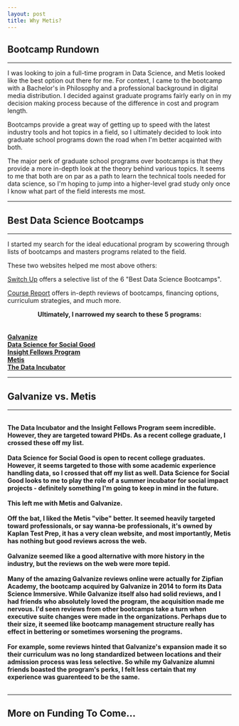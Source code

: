 ```yaml
---
layout: post
title: Why Metis? 
---
```


## Bootcamp Rundown

---

I was looking to join a full-time program in Data Science, and Metis looked like the best option out there for me. For context, I came to the bootcamp with a Bachelor's in Philosophy and a professional background in digital media distribution. I decided against graduate programs fairly early on in my decision making process because of the difference in cost and program length.  

Bootcamps provide a great way of getting up to speed with the latest industry tools and hot topics in a field, so I ultimately decided to look into graduate school programs down the road when I'm better acqainted with both. 
  
The major perk of graduate school programs over bootcamps is that they provide a more in-depth look at the theory behind various topics. It seems to me that both are on par as a path to learn the technical tools needed for data science, so I'm hoping to jump into a higher-level grad study only once I know what part of the field interests me most.

---

## Best Data Science Bootcamps

---

I started my search for the ideal educational program by scowering through lists of bootcamps and masters programs related to the field.  
  
These two websites helped me most above others:
  
[Switch Up](https://www.switchup.org/research/best-data-science-bootcamps) offers a selective list of the 6 "Best Data Science Bootcamps".  
  
[Course Report](https://www.coursereport.com) offers in-depth reviews of bootcamps, financing options, curriculum strategies, and much more.


<div style="text-align: center;"><strong>Ultimately, I narrowed my search to these 5 programs:<strong></div>
      <br><br>
<a href="http://www.galvanize.com/courses/" style="text-align: center;">Galvanize</a>
<br>
<a href="https://dssg.uchicago.edu" style="text-align: center;">Data Science for Social Good</a>
<br>
<a href="http://insightdatascience.com" style="text-align: center;">Insight Fellows Program</a>
<br>
<a href="https://www.thisismetis.com" style="text-align: center;">Metis</a>
  <br>
<a href="https://www.thedataincubator.com" style="text-align: center;">The Data Incubator</a>

<hr>

<h2>Galvanize vs. Metis</h2>

<hr>
<br>
The Data Incubator and the Insight Fellows Program seem incredible. However, they are targeted toward PHDs. As a recent college graduate, I crossed these off my list.
<br><br>
Data Science for Social Good is open to recent college graduates. However, it seems targeted to those with some academic experience handling data, so I crossed that off my list as well. Data Science for Social Good looks to me to play the role of a summer incubator for social impact projects - definitely something I'm going to keep in mind in the future.
<br><br>
This left me with Metis and Galvanize. 
<br><br>
Off the bat, I liked the Metis "vibe" better. It seemed heavily targeted toward professionals, or say wanna-be professionals, it's owned by Kaplan Test Prep, it has a very clean website, and most importantly, Metis has nothing but good reviews across the web. 
<br><br>
Galvanize seemed like a good alternative with more history in the industry, but the reviews on the web were more tepid.
<br><br>
Many of the amazing Galvanize reviews online were actually for Zipfian Academy, the bootcamp acquired by Galvanize in 2014 to form its Data Science Immersive. While Galvanize itself also had solid reviews, and I had friends who absolutely loved the program, the acquisition made me nervous. I'd seen reviews from other bootcamps take a turn when executive suite changes were made in the organizations. Perhaps due to their size, it seemed like bootcamp management structure really has effect in bettering or sometimes worsening the programs.
<br><br>
For example, some reviews hinted that Galvanize's expansion made it so their curriculum was no long standardized between locations and their admission process was less selective. So while my Galvanize alumni friends boasted the program's perks, I felt less certain that my experience was guarenteed to be the same.
<br><br>

<hr>

<h2> More on Funding To Come... </h2>